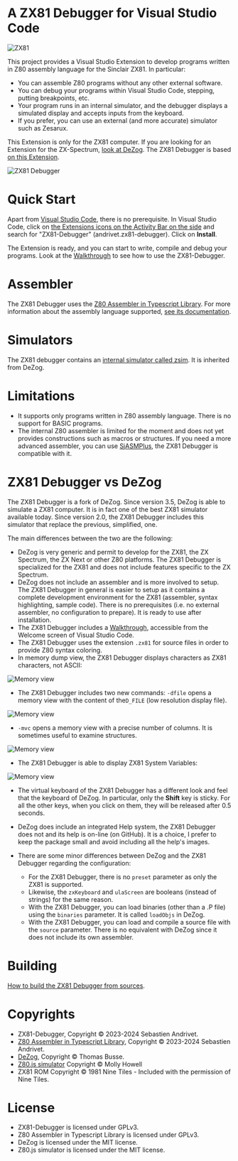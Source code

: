 # A ZX81 Debugger for Visual Studio Code

![ZX81](assets/ZX81.png)

This project provides a Visual Studio Extension to develop programs written in Z80 assembly language for the Sinclair ZX81. In particular:

* You can assemble Z80 programs without any other external software.
* You can debug your programs within Visual Studio Code, stepping, putting breakpoints, etc.
* Your program runs in an internal simulator, and the debugger displays a simulated display and accepts inputs from the keyboard.
* If you prefer, you can use an external (and more accurate) simulator such as Zesarux.

This Extension is only for the ZX81 computer. If you are looking for an Extension for the ZX-Spectrum, [look at DeZog](https://marketplace.visualstudio.com/items?itemName=maziac.dezog). The ZX81 Debugger is based [on this Extension](https://github.com/maziac/DeZog).

![ZX81 Debugger](assets/ZX81-Debugger.png)

# Quick Start

Apart from [Visual Studio Code](https://code.visualstudio.com/download), there is no prerequisite. In Visual Studio Code, click on [the Extensions icons on the Activity Bar on the side](https://code.visualstudio.com/docs/editor/extension-marketplace) and search for "ZX81-Debugger" (andrivet.zx81-debugger). Click on **Install**.

The Extension is ready, and you can start to write, compile and debug your programs. Look at the [Walkthrough](./documentation/walkthroughs/walkthrough.md) to see how to use the ZX81-Debugger.

# Assembler

The ZX81 Debugger uses the [Z80 Assembler in Typescript Library](https://github.com/andrivet/z80-assembler). For more information about the assembly language supported, [see its documentation](https://github.com/andrivet/z80-assembler/blob/master/docs/assembler.md).

# Simulators

The ZX81 debugger contains an [internal simulator called zsim](./documentation/zx81/zx81-zsim.md). It is inherited from DeZog.

# Limitations

* It supports only programs written in Z80 assembly language. There is no support for BASIC programs.
* The internal Z80 assembler is limited for the moment and does not yet provides constructions such as macros or structures. If you need a more advanced assembler, you can use [SjASMPlus](https://z00m128.github.io/sjasmplus/documentation.html), the ZX81 Debugger is compatible with it.

# ZX81 Debugger vs DeZog

The ZX81 Debugger is a fork of DeZog. Since version 3.5, DeZog is able to simulate a ZX81 computer. It is in fact one of the best ZX81 simulator available today. Since version 2.0, the ZX81 Debugger includes this simulator that replace the previous, simplified, one.

The main differences between the two are the following:

* DeZog is very generic and permit to develop for the ZX81, the ZX Spectrum, the ZX Next or other Z80 platforms. The ZX81 Debugger is specialized for the ZX81 and does not include features specific to the ZX Spectrum.
* DeZog does not include an assembler and is more involved to setup. The ZX81 Debugger in general is easier to setup as it contains a complete development environment for the ZX81 (assembler, syntax highlighting, sample code). There is no prerequisites (i.e. no external assembler, no configuration to prepare). It is ready to use after installation.
* The ZX81 Debugger includes a [Walkthrough](./documentation/walkthrough/walkthrough.md), accessible from the Welcome screen of Visual Studio Code.
* The ZX81 Debugger uses the extension `.zx81` for source files in order to provide Z80 syntax coloring.
* In memory dump view, the ZX81 Debugger displays characters as ZX81 characters, not ASCII:

![Memory view](assets/memory.png)

* The ZX81 Debugger includes two new commands: `-dfile` opens a memory view with the content of the`D_FILE` (low resolution display file).

![Memory view](assets/dfile.png)

  * `-mvc` opens a memory view with a precise number of columns. It is sometimes useful to examine structures.

![Memory view](assets/mvc.png)

* The ZX81 Debugger is able to display ZX81 System Variables:

![Memory view](assets/sysvars.png)

* The virtual keyboard of the ZX81 Debugger has a different look and feel that the keyboard of DeZog. In particular, only the **Shift** key is sticky. For all the other keys, when you click on them, they will be released after 0.5 seconds.

* DeZog does include an integrated Help system, the ZX81 Debugger does not and its help is on-line (on GitHub). It is a choice, I prefer to keep the package small and avoid including all the help's images. 
* There are some minor differences between DeZog and the ZX81 Debugger regarding the configuration:

  * For the ZX81 Debugger, there is no `preset` parameter as only the ZX81 is supported.
  * Likewise, the `zxKeyboard` and `ulaScreen` are booleans (instead of strings) for the same reason.
  * With the ZX81 Debugger, you can load binaries (other than a .P file) using the `binaries` parameter. It is called `loadObjs` in DeZog.
  * With the ZX81 Debugger, you can load and compile a source file with the `source` parameter. There is no equivalent with DeZog since it does not include its own assembler.

# Building

[How to build the ZX81 Debugger from sources](./documentation/Building.md).


# Copyrights

* ZX81-Debugger, Copyright &copy; 2023-2024 Sebastien Andrivet.
* [Z80 Assembler in Typescript Library](https://github.com/andrivet/z80-assembler), Copyright &copy; 2023-2024 Sebastien Andrivet.
* [DeZog](https://github.com/maziac/DeZog), Copyright &copy; Thomas Busse.
* [Z80.js simulator](https://github.com/DrGoldfire/Z80.js) Copyright &copy; Molly Howell
* ZX81 ROM Copyright &copy; 1981 Nine Tiles - Included with the permission of Nine Tiles.

# License

* ZX81-Debugger is licensed under GPLv3.
* Z80 Assembler in Typescript Library is licensed under GPLv3.
* DeZog is licensed under the MIT license.
* Z80.js simulator is licensed under the MIT license.
